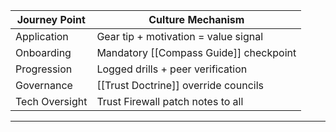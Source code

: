 | Journey Point | Culture Mechanism |
|---------------|------------------|
| Application | Gear tip + motivation = value signal |
| Onboarding | Mandatory [[Compass Guide]] checkpoint |
| Progression | Logged drills + peer verification |
| Governance | [[Trust Doctrine]] override councils |
| Tech Oversight | Trust Firewall patch notes to all |  
---
